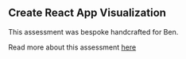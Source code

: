 ## Create React App Visualization

This assessment was bespoke handcrafted for Ben.

Read more about this assessment [here](https://react.eogresources.com)

